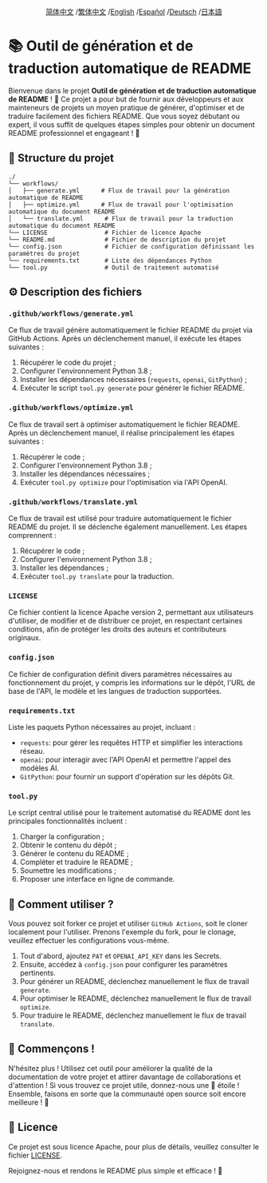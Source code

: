 <div align="center">

[简体中文](/README.md) /[繁体中文](/README/README_zh-TW.md) /[English](/README/README_en.md) /[Español](/README/README_es.md) /[Deutsch](/README/README_de.md) /[日本語](/README/README_ja.md)

</div>

# 📚 Outil de génération et de traduction automatique de README

Bienvenue dans le projet **Outil de génération et de traduction automatique de README** ! 🎉 Ce projet a pour but de fournir aux développeurs et aux mainteneurs de projets un moyen pratique de générer, d'optimiser et de traduire facilement des fichiers README. Que vous soyez débutant ou expert, il vous suffit de quelques étapes simples pour obtenir un document README professionnel et engageant ! 🚀

## 📂 Structure du projet

```plaintext
./
└── workflows/
│   ├── generate.yml      # Flux de travail pour la génération automatique de README
│   ├── optimize.yml      # Flux de travail pour l'optimisation automatique du document README
│   └── translate.yml      # Flux de travail pour la traduction automatique du document README
└── LICENSE                # Fichier de licence Apache
└── README.md              # Fichier de description du projet
└── config.json            # Fichier de configuration définissant les paramètres du projet
└── requirements.txt       # Liste des dépendances Python
└── tool.py                # Outil de traitement automatisé
```

## ⚙️ Description des fichiers

### `.github/workflows/generate.yml`
Ce flux de travail génère automatiquement le fichier README du projet via GitHub Actions. Après un déclenchement manuel, il exécute les étapes suivantes :
1. Récupérer le code du projet ;
2. Configurer l'environnement Python 3.8 ;
3. Installer les dépendances nécessaires (`requests`, `openai`, `GitPython`) ;
4. Exécuter le script `tool.py generate` pour générer le fichier README.

### `.github/workflows/optimize.yml`
Ce flux de travail sert à optimiser automatiquement le fichier README. Après un déclenchement manuel, il réalise principalement les étapes suivantes :
1. Récupérer le code ;
2. Configurer l'environnement Python 3.8 ;
3. Installer les dépendances nécessaires ;
4. Exécuter `tool.py optimize` pour l'optimisation via l'API OpenAI.

### `.github/workflows/translate.yml`
Ce flux de travail est utilisé pour traduire automatiquement le fichier README du projet. Il se déclenche également manuellement. Les étapes comprennent :
1. Récupérer le code ;
2. Configurer l'environnement Python 3.8 ;
3. Installer les dépendances ;
4. Exécuter `tool.py translate` pour la traduction.

### `LICENSE`
Ce fichier contient la licence Apache version 2, permettant aux utilisateurs d'utiliser, de modifier et de distribuer ce projet, en respectant certaines conditions, afin de protéger les droits des auteurs et contributeurs originaux.

### `config.json`
Ce fichier de configuration définit divers paramètres nécessaires au fonctionnement du projet, y compris les informations sur le dépôt, l'URL de base de l'API, le modèle et les langues de traduction supportées.

### `requirements.txt`
Liste les paquets Python nécessaires au projet, incluant :
- `requests`: pour gérer les requêtes HTTP et simplifier les interactions réseau.
- `openai`: pour interagir avec l'API OpenAI et permettre l'appel des modèles AI.
- `GitPython`: pour fournir un support d'opération sur les dépôts Git.

### `tool.py`
Le script central utilisé pour le traitement automatisé du README dont les principales fonctionnalités incluent :
1. Charger la configuration ;
2. Obtenir le contenu du dépôt ;
3. Générer le contenu du README ;
4. Compléter et traduire le README ;
5. Soumettre les modifications ;
6. Proposer une interface en ligne de commande.

## 🌸 Comment utiliser ?

Vous pouvez soit forker ce projet et utiliser `GitHub Actions`, soit le cloner localement pour l'utiliser. Prenons l'exemple du fork, pour le clonage, veuillez effectuer les configurations vous-même.

1. Tout d'abord, ajoutez `PAT` et `OPENAI_API_KEY` dans les Secrets.
2. Ensuite, accédez à `config.json` pour configurer les paramètres pertinents.
3. Pour générer un README, déclenchez manuellement le flux de travail `generate`.
4. Pour optimiser le README, déclenchez manuellement le flux de travail `optimize`.
5. Pour traduire le README, déclenchez manuellement le flux de travail `translate`.

## 🌟 Commençons !

N'hésitez plus ! Utilisez cet outil pour améliorer la qualité de la documentation de votre projet et attirer davantage de collaborations et d'attention ! Si vous trouvez ce projet utile, donnez-nous une 💖 étoile ! Ensemble, faisons en sorte que la communauté open source soit encore meilleure ! 🌈

## 📄 Licence

Ce projet est sous licence Apache, pour plus de détails, veuillez consulter le fichier [LICENSE](LICENSE).

Rejoignez-nous et rendons le README plus simple et efficace ! 🚀